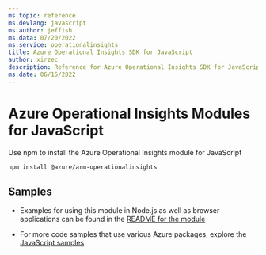 ```yaml
---
ms.topic: reference
ms.devlang: javascript
ms.author: jeffish
ms.data: 07/20/2022
ms.service: operationalinsights
title: Azure Operational Insights SDK for JavaScript
author: xirzec
description: Reference for Azure Operational Insights SDK for JavaScript
ms.date: 06/15/2022
---
```

# Azure Operational Insights Modules for JavaScript

Use npm to install the Azure Operational Insights module for JavaScript

```bash
npm install @azure/arm-operationalinsights
```

## Samples

* Examples for using this module in Node.js as well as browser applications can be found in the [README for the module](https://www.npmjs.com/package/@azure/arm-operationalinsights)

* For more code samples that use various Azure packages, explore the [JavaScript samples](https://docs.microsoft.com/samples/browse/?languages=javascript).